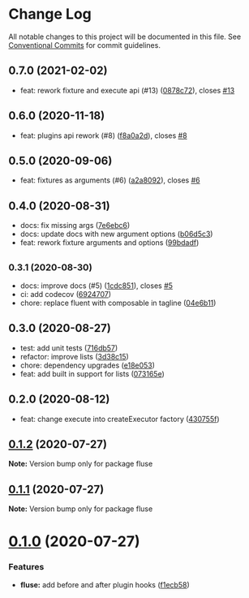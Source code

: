 # Change Log

All notable changes to this project will be documented in this file.
See [Conventional Commits](https://conventionalcommits.org) for commit guidelines.

## 0.7.0 (2021-02-02)

* feat: rework fixture and execute api (#13) ([0878c72](https://github.com/Nayni/fluse/commit/0878c72)), closes [#13](https://github.com/Nayni/fluse/issues/13)





## 0.6.0 (2020-11-18)

* feat: plugins api rework (#8) ([f8a0a2d](https://github.com/Nayni/fluse/commit/f8a0a2d)), closes [#8](https://github.com/Nayni/fluse/issues/8)





## 0.5.0 (2020-09-06)

* feat: fixtures as arguments (#6) ([a2a8092](https://github.com/Nayni/fluse/commit/a2a8092)), closes [#6](https://github.com/Nayni/fluse/issues/6)





## 0.4.0 (2020-08-31)

* docs: fix missing args ([7e6ebc6](https://github.com/Nayni/fluse/commit/7e6ebc6))
* docs: update docs with new argument options ([b06d5c3](https://github.com/Nayni/fluse/commit/b06d5c3))
* feat: rework fixture arguments and options ([99bdadf](https://github.com/Nayni/fluse/commit/99bdadf))





## <small>0.3.1 (2020-08-30)</small>

* docs: improve docs (#5) ([1cdc851](https://github.com/Nayni/fluse/commit/1cdc851)), closes [#5](https://github.com/Nayni/fluse/issues/5)
* ci: add codecov ([6924707](https://github.com/Nayni/fluse/commit/6924707))
* chore: replace fluent with composable in tagline ([04e6b11](https://github.com/Nayni/fluse/commit/04e6b11))





## 0.3.0 (2020-08-27)

* test: add unit tests ([716db57](https://github.com/Nayni/fluse/commit/716db57))
* refactor: improve lists ([3d38c15](https://github.com/Nayni/fluse/commit/3d38c15))
* chore: dependency upgrades ([e18e053](https://github.com/Nayni/fluse/commit/e18e053))
* feat: add built in support for lists ([073165e](https://github.com/Nayni/fluse/commit/073165e))





## 0.2.0 (2020-08-12)

* feat: change execute into createExecutor factory ([430755f](https://github.com/Nayni/fluse/commit/430755f))





## [0.1.2](https://github.com/Nayni/fluse/compare/fluse@0.1.1...fluse@0.1.2) (2020-07-27)

**Note:** Version bump only for package fluse





## [0.1.1](https://github.com/Nayni/fluse/compare/fluse@0.1.0...fluse@0.1.1) (2020-07-27)

**Note:** Version bump only for package fluse





# [0.1.0](https://github.com/Nayni/fluse/compare/fluse@0.0.2...fluse@0.1.0) (2020-07-27)


### Features

* **fluse:** add before and after plugin hooks ([f1ecb58](https://github.com/Nayni/fluse/commit/f1ecb582c3166eb1e04b73a736c73cc3dee29587))
